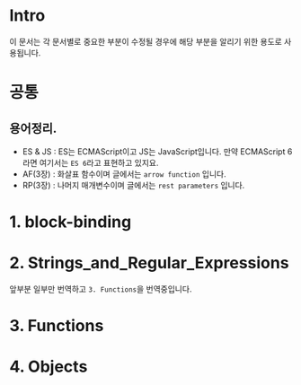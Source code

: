 # Intro

이 문서는 각 문서별로 중요한 부분이 수정될 경우에 해당 부분을 알리기 위한 용도로 사용됩니다.


# 공통


## 용어정리.

* ES & JS : ES는 ECMAScript이고 JS는 JavaScript입니다. 만약 ECMAScript 6 라면 여기서는 `ES 6`라고 표현하고 있지요.
* AF(3장) : 화살표 함수이며 글에서는 `arrow function` 입니다.
* RP(3장) : 나머지 매개변수이며 글에서는 `rest parameters` 입니다. 


# 1. block-binding


# 2. Strings_and_Regular_Expressions

앞부분 일부만 번역하고 `3. Functions`을 번역중입니다.

# 3. Functions


# 4. Objects




























